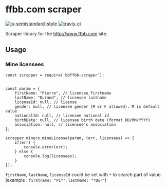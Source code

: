 # ffbb.com scraper

[![js-semistandard-style](https://img.shields.io/badge/code%20style-semistandard-brightgreen.svg?style=flat-square)](https://github.com/Flet/semistandard)
[![travis-ci](https://travis-ci.org/bb-ffbb/bbffbb-scraper.svg)](https://travis-ci.org/bb-ffbb/bbffbb-scraper)

Scraper library for the <http://www.ffbb.com> site.

## Usage

### Mine licensees

```
const scrapper = require('bbffbb-scraper');


const param = {
    firstName: "Pierre", // licensee firstname
    lastName: "Durand", // licensee lastname
    licenseId: null, // license 
    gender: null, // licensee gender (M or F allowed). M is default value
    nationalId: null, // licensee national id
    birthDate: null, // licensee birth date (format DD/MM/YYYY)
    association: null, // licensee's association
};

scrapper.miners.mineLicense(param, (err, licensees) => {
    if(err) {
        console.error(err);
    } else {
        console.log(licensees);
    }
});
```

`firstName`, `lastName`, `licenseId` could be set with `*` to search part of value. (example : `firstname: "Pi*"`, `lastName: "*Dur"`)

